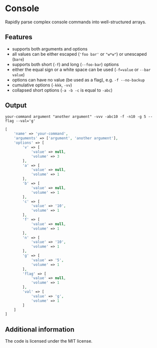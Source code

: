 # Console

Rapidly parse complex console commands into well-structured arrays.

## Features

+ supports both arguments and options
+ all values can be either escaped (`'foo bar'` or `"w*w"`) or unescaped (`bare`)
+ supports both short (`-f`) and long (`--foo-bar`) options 
+ either the equal sign or a white space can be used (`-f=value` or `--bar value`) 
+ options can have no value (be used as a flag), e.g. `-f --no-backup`
+ cumulative options (`-kkk`, `-vv`)
+ collapsed short options (`-a -b -c` is equal to `-abc`)

## Output

`your-command argument "another argument" -vvv -abc10 -f -n10 -g 5 --flag --val='g'`

```php
[
    'name' => 'your-command',
    'arguments' => ['argument', 'another argument'],
    'options' => [
        'v' => [
            'value' => null,
            'volume' => 3
        ],
        'a' => [
            'value' => null,
            'volume' => 1
        ],
        'b' => [
            'value' => null,
            'volume' => 1
        ],
        'c' => [
            'value' => '10',
            'volume' => 1
        ],
        'f' => [
            'value' => null,
            'volume' => 1
        ],
        'n' => [
            'value' => '10',
            'volume' => 1
        ],
        'g' => [
            'value' => '5',
            'volume' => 1
        ],
        'flag' => [
            'value' => null,
            'volume' => 1
        ],
        'val' => [
            'value' => 'g',
            'volume' => 1
        ]
    ]
]
```

## Additional information

The code is licensed under the MIT license.

